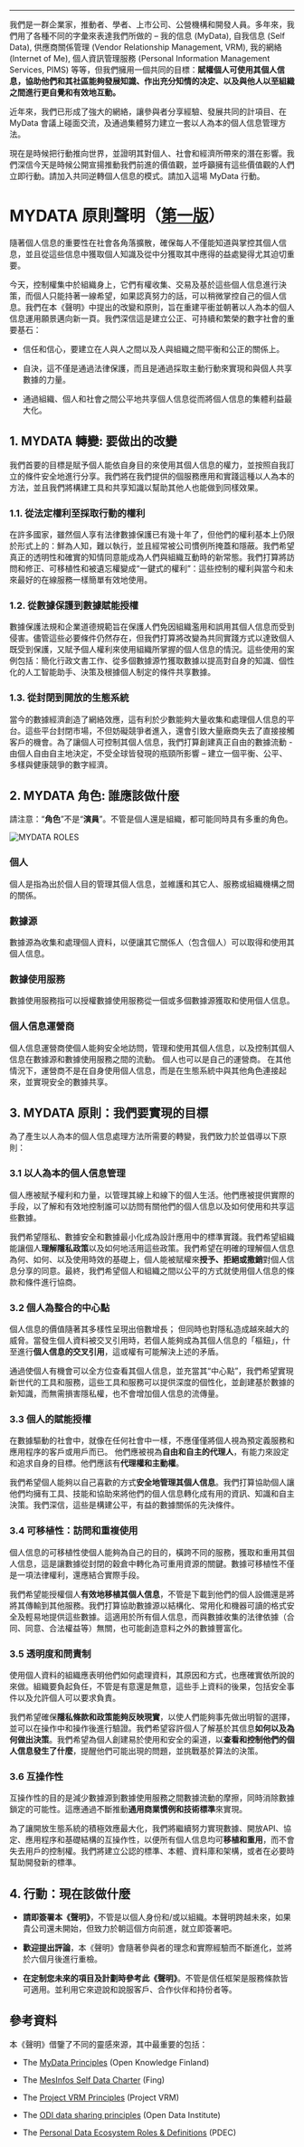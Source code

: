 ---
我們是一群企業家，推動者、學者、上市公司、公營機構和開發人員。多年來，我們用了各種不同的字彙來表達我們所做的 – 我的信息 (MyData), 自我信息 (Self Data), 供應商關係管理 (Vendor Relationship Management, VRM), 我的網絡 (Internet of Me), 個人資訊管理服務 (Personal Information Management Services, PIMS) 等等，但我們擁用一個共同的目標：**賦權個人可使用其個人信息，協助他們和其社區能夠發展知識、作出充分知情的决定、以及與他人以至組織之間進行更自覺和有效地互動。**

近年來，我們已形成了強大的網絡，讓參與者分享經驗、發展共同的計項目、在 MyData 會議上碰面交流，及通過集體努力建立一套以人為本的個人信息管理方法。

現在是時候把行動推向世界，並證明其對個人、社會和經濟所帶來的潛在影響。我們深信今天是時候公開宣揚推動我們前進的價值觀，並呼籲擁有這些價值觀的人們立即行動。請加入共同逆轉個人信息的模式。請加入這場 MyData 行動。

# MYDATA 原則聲明（[第一版](https://github.com/mydataglobal/declaration)）

隨著個人信息的重要性在社會各角落擴散，確保每人不僅能知道與掌控其個人信息，並且從這些信息中獲取個人知識及從中分獲取其中應得的益處變得尤其迫切重要。

今天，控制權集中於組織身上，它們有權收集、交易及基於這些個人信息進行決策，而個人只能持著一線希望，如果認真努力的話，可以稍微掌控自己的個人信息。我們在本《聲明》中提出的改變和原則，旨在重建平衝並朝著以人為本的個人信息運用願景邁向新一頁。我們深信這是建立公正、可持續和繁榮的數字社會的重要基石：

* 信任和信心，要建立在人與人之間以及人與組織之間平衡和公正的關係上。

* 自決，這不僅是通過法律保護，而且是通過採取主動行動來實現和與個人共享數據的力量。

* 通過組織、個人和社會之間公平地共享個人信息從而將個人信息的集體利益最大化。

## 1. MYDATA 轉變: 要做出的改變

我們首要的目標是賦予個人能依自身目的來使用其個人信息的權力，並按照自我訂立的條件安全地進行分享。我們將在我們提供的個服務應用和實踐這種以人為本的方法，並且我們將構建工具和共享知識以幫助其他人也能做到同樣效果。

### 1.1. 從法定權利至採取行動的權利

在許多國家，雖然個人享有法律數據保護已有幾十年了，但他們的權利基本上仍限於形式上的：鮮為人知，難以執行，並且經常被公司慣例所掩蓋和隱蔽。我們希望真正的透明性和確實的知情同意能成為人們與組織互動時的新常態。我們打算將訪問和修正、可移植性和被遺忘權變成“一鍵式的權利”：這些控制的權利與當今和未來最好的在線服務一樣簡單有效地使用。

### 1.2. 從數據保護到數據賦能授權

數據保護法規和企業道德規範旨在保護人們免因組織濫用和誤用其個人信息而受到侵害。儘管這些必要條件仍然存在，但我們打算將改變為共同實踐方式以達致個人既受到保護，又賦予個人權利來使用組織所掌握的個人信息的情況。這些使用的案例包括：簡化行政文書工作、從多個數據源竹獲取數據以提高對自身的知識、個性化的人工智能助手、決策及根據個人制定的條件共享數據。

### 1.3. 從封閉到開放的生態系統

當今的數據經濟創造了網絡效應，這有利於少數能夠大量收集和處理個人信息的平台。這些平台封閉市場，不但妨礙競爭者進入，還會引致大量廠商失去了直接接觸客戶的機會。為了讓個人可控制其個人信息，我們打算創建真正自由的數據流動 - 由個人自由自主地決定，不受全球皆發現的瓶頸所影響 – 建立一個平衡、公平、多樣與健康競爭的數字經濟。

## 2. MYDATA 角色: 誰應該做什麼

請注意：“**角色**”不是“**演員**”。不管是個人還是組織，都可能同時具有多重的角色。

![MYDATA ROLES](image_0.png)

### 個人

個人是指為出於個人目的管理其個人信息，並維護和其它人、服務或組織機構之間的關係。

### 數據源

數據源為收集和處理個人資料，以便讓其它關係人（包含個人）可以取得和使用其個人信息。

### 數據使用服務

數據使用服務指可以授權數據使用服務從一個或多個數據源獲取和使用個人信息。

### 個人信息運營商

個人信息運營商使個人能夠安全地訪問，管理和使用其個人信息，以及控制其個人信息在數據源和數據使用服務之間的流動。 個人也可以是自己的運營商。 在其他情況下，運營商不是在自身使用個人信息，而是在生態系統中與其他角色連接起來，並實現安全的數據共享。

## 3. MYDATA 原則：我們要實現的目標

為了產生以人為本的個人信息處理方法所需要的轉變，我們致力於並倡導以下原則：

### 3.1 以人為本的個人信息管理  

個人應被賦予權利和力量，以管理其線上和線下的個人生活。他們應被提供實際的手段，以了解和有效地控制誰可以訪問有關他們的個人信息以及如何使用和共享這些數據。

我們希望隱私、數據安全和數據最小化成為設計應用中的標準實踐。我們希望組織能讓個人**理解隱私政策**以及如何地活用這些政策。我們希望在明確的理解個人信息為何、如何、以及使用時效的基礎上，個人能被賦權來**授予、拒絕或撒銷**對個人信息分享的同意。最終，我們希望個人和組織之間以公平的方式就使用個人信息的條款和條件進行協商。

### 3.2 個人為整合的中心點

個人信息的價值隨著其多樣性呈現出倍數增長； 但同時也對隱私造成越來越大的威脅。當發生個人資料被交叉引用時，若個人能夠成為其個人信息的「樞鈕」，什至進行**個人信息的交叉引用**，這或權有可能解決上述的矛盾。

通過使個人有機會可以全方位查看其個人信息，並充當其“中心點”，我們希望實現新世代的工具和服務，這些工具和服務可以提供深度的個性化，並創建基於數據的新知識，而無需損害隱私權，也不會增加個人信息的流傳量。

### 3.3 個人的賦能授權

在數據驅動的社會中，就像在任何社會中一樣，不應僅僅將個人視為預定義服務和應用程序的客戶或用戶而已。 他們應被視為**自由和自主的代理人**，有能力來設定和追求自身的目標。他們應該有**代理權和主動權**。

我們希望個人能夠以自己喜歡的方式**安全地管理其個人信息**。我們打算協助個人讓他們均擁有工具、技能和協助來將他們的個人信息轉化成有用的資訊、知識和自主決策。我們深信，這些是構建公平，有益的數據關係的先決條件。

### 3.4 可移植性：訪問和重複使用

個人信息的可移植性使個人能夠為自己的目的，橫跨不同的服務，獲取和重用其個人信息，這是讓數據從封閉的穀倉中轉化為可重用資源的關鍵。數據可移植性不僅是一項法律權利，還應結合實際手段。

我們希望能授權個人**有效地移植其個人信息**，不管是下載到他們的個人設備還是將將其傳輸到其他服務。我們打算協助數據源以結構化、常用化和機器可讀的格式安全及輕易地提供這些數據。這適用於所有個人信息，而與數據收集的法律依據（合同、同意、合法權益等）無關，也可能創造意料之外的數據豐富化。

### 3.5 透明度和問責制

使用個人資料的組織應表明他們如何處理資料，其原因和方式，也應確實依所說的來做。組織要負起負任，不管是有意還是無意，這些手上資料的後果，包括安全事件以及允許個人可以要求負責。

我們希望確保**隱私條款和政策能夠反映現實**，以使人們能夠事先做出明智的選擇，並可以在操作中和操作後進行驗證。我們希望容許個人了解基於其信息**如何以及為何做出決策**。我們希望為個人創建易於使用和安全的渠道，以**查看和控制他們的個人信息發生了什麼**，提醒他們可能出現的問題，並挑戰基於算法的決策。

### 3.6 互操作性

互操作性的目的是減少數據源到數據使用服務之間數據流動的摩擦，同時消除數據鎖定的可能性。這應通過不斷推動**通用商業慣例和技術標準**來實現。

為了讓開放生態系統的積極效應最大化，我們將繼續努力實現數據、開放API、協定、應用程序和基礎結構的互操作性，以便所有個人信息均可**移植和重用**，而不會失去用戶的控制權。我們將建立公認的標準、本體、資料庫和架構，或者在必要時幫助開發新的標準。

## 4. 行動：現在該做什麼

* **請即簽署本《聲明》**，不管是以個人身份和/或以組織。本聲明跨越未來，如果貴公司還未開始，但致力於朝這個方向前進，就立即簽署吧。

* **歡迎提出評論**，本《聲明》會隨著參與者的理念和實際經驗而不斷進化，並將於六個月後進行重檢。

* **在定制您未來的項目及計劃時參考此《聲明》**。不管是信任框架是服務條款皆可適用。並利用它來遊說和說服客戶、合作伙伴和持份者等。

## 參考資料

本《聲明》借鑒了不同的靈感來源，其中最重要的包括：

* The [MyData Principles](https://github.com/okffi/mydata) (Open Knowledge Finland)

* The [MesInfos Self Data Charter](https://docs.google.com/document/d/152JQmJjEoJ2U5ikwyq2e8hujjKukPC4baWhHITsJisM/edit#heading=h.qn9xmj8uw8ja) (Fing)

* The [Project VRM Principles](https://docs.google.com/document/d/152JQmJjEoJ2U5ikwyq2e8hujjKukPC4baWhHITsJisM/edit#heading=h.wwuoeihq76ji) (Project VRM)

* The [ODI data sharing principles](https://docs.google.com/document/d/152JQmJjEoJ2U5ikwyq2e8hujjKukPC4baWhHITsJisM/edit#heading=h.h9z8majrp45k) (Open Data Institute)

* The [Personal Data Ecosystem Roles & Definitions](http://pde.cc/) (PDEC)
